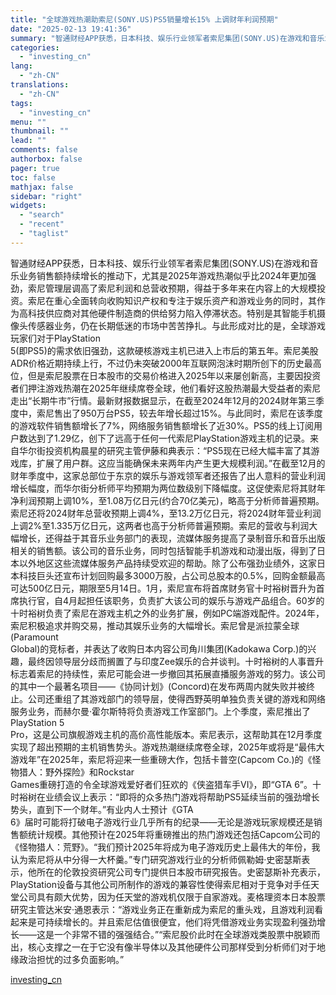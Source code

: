 ```yaml
---
title: "全球游戏热潮助索尼(SONY.US)PS5销量增长15% 上调财年利润预期"
date: "2025-02-13 19:41:36"
summary: "智通财经APP获悉，日本科技、娱乐行业领军者索尼集团(SONY.US)在游戏和音乐业务销售额持续增..."
categories:
  - "investing_cn"
lang:
  - "zh-CN"
translations:
  - "zh-CN"
tags:
  - "investing_cn"
menu: ""
thumbnail: ""
lead: ""
comments: false
authorbox: false
pager: true
toc: false
mathjax: false
sidebar: "right"
widgets:
  - "search"
  - "recent"
  - "taglist"
---
```


智通财经APP获悉，日本科技、娱乐行业领军者索尼集团(SONY.US)在游戏和音乐业务销售额持续增长的推动下，尤其是2025年游戏热潮似乎比2024年更加强劲，索尼管理层调高了索尼利润和总营收预期，得益于多年来在内容上的大规模投资。索尼在重心全面转向收购知识产权和专注于娱乐资产和游戏业务的同时，其作为高科技供应商对其他硬件制造商的供给努力陷入停滞状态。特别是其智能手机摄像头传感器业务，仍在长期低迷的市场中苦苦挣扎。与此形成对比的是，全球游戏玩家们对于PlayStation   
5(即PS5)的需求依旧强劲，这款硬核游戏主机已进入上市后的第五年。索尼美股ADR价格近期持续上行，不过仍未突破2000年互联网泡沫时期所创下的历史最高位，但是索尼股票在日本股市的交易价格进入2025年以来屡创新高，主要因投资者们押注游戏热潮在2025年继续席卷全球，他们看好这股热潮最大受益者的索尼走出“长期牛市”行情。最新财报数据显示，在截至2024年12月的2024财年第三季度中，索尼售出了950万台PS5，较去年增长超过15%。与此同时，索尼在该季度的游戏软件销售额增长了7%，网络服务销售额增长了近30%。PS5的线上订阅用户数达到了1.29亿，创下了远高于任何一代索尼PlayStation游戏主机的记录。来自华尔街投资机构晨星的研究主管伊藤和典表示：“PS5现在已经大幅丰富了其游戏库，扩展了用户群。这应当能确保未来两年内产生更大规模利润。”在截至12月的财年季度中，这家总部位于东京的娱乐与游戏领军者还报告了出人意料的营业利润增长幅度，而华尔街分析师平均预期为两位数级别下降幅度。这促使索尼将其财年净利润预期上调10%，至1.08万亿日元(约合70亿美元)，略高于分析师普遍预期。索尼还将2024财年总营收预期上调4%，至13.2万亿日元，将2024财年营业利润上调2%至1.335万亿日元，这两者也高于分析师普遍预期。索尼的营收与利润大幅增长，还得益于其音乐业务部门的表现，流媒体服务提高了录制音乐和音乐出版相关的销售额。该公司的音乐业务，同时包括智能手机游戏和动漫出版，得到了日本以外地区这些流媒体服务产品持续受欢迎的帮助。除了公布强劲业绩外，这家日本科技巨头还宣布计划回购最多3000万股，占公司总股本的0.5%，回购金额最高可达500亿日元，期限至5月14日。1月，索尼宣布将首席财务官十时裕树晋升为首席执行官，自4月起担任该职务，负责扩大该公司的娱乐与游戏产品组合。60岁的十时裕树负责了索尼在游戏主机之外的业务扩展，例如PC端游戏配件。2024年，索尼积极追求并购交易，推动其娱乐业务的大幅增长。索尼曾是派拉蒙全球(Paramount   
Global)的竞标者，并表达了收购日本内容公司角川集团(Kadokawa Corp.)的兴趣，最终因领导层分歧而搁置了与印度Zee娱乐的合并谈判。十时裕树的人事晋升标志着索尼的持续性，索尼可能会进一步撤回其拓展直播服务游戏的努力。该公司的其中一个最著名项目——《协同计划》(Concord)在发布两周内就失败并被终止。公司还重组了其游戏部门的领导层，使得西野英明单独负责关键的游戏和网络服务业务，而赫尔曼·霍尔斯特将负责游戏工作室部门。上个季度，索尼推出了PlayStation 5   
Pro，这是公司旗舰游戏主机的高价高性能版本。索尼表示，这帮助其在12月季度实现了超出预期的主机销售势头。游戏热潮继续席卷全球，2025年或将是“最伟大游戏年”在2025年，索尼将迎来一些重磅大作，包括卡普空(Capcom Co.)的《怪物猎人：野外探险》和Rockstar   
Games重磅打造的令全球游戏爱好者们狂欢的《侠盗猎车手VI》，即“GTA 6”。十时裕树在业绩会议上表示：“即将的众多热门游戏将帮助PS5延续当前的强劲增长势头，直到下一个财年。”有业内人士预计《GTA   
6》届时可能将打破电子游戏行业几乎所有的纪录——无论是游戏玩家规模还是销售额统计规模。其他预计在2025年将重磅推出的热门游戏还包括Capcom公司的《怪物猎人：荒野》。“我们预计2025年将成为电子游戏历史上最伟大的年份，我认为索尼将从中分得一大杯羹。”专门研究游戏行业的分析师佩勒姆·史密瑟斯表示，他所在的伦敦投资研究公司专门提供日本股市研究报告。史密瑟斯补充表示，PlayStation设备与其他公司所制作的游戏的兼容性使得索尼相对于竞争对手任天堂公司具有颇大优势，因为任天堂的游戏机仅限于自家游戏。麦格理资本日本股票研究主管达米安·通恩表示：“游戏业务正在重新成为索尼的重头戏，且游戏利润看起来是可持续增长的。并且索尼估值很便宜，他们将凭借游戏业务实现盈利强劲增长——这是一个非常不错的强强结合。”“索尼股价此时在全球游戏类股票中脱颖而出，核心支撑之一在于它没有像半导体以及其他硬件公司那样受到分析师们对于地缘政治担忧的过多负面影响。”

[investing_cn](https://cn.investing.com/news/stock-market-news/article-2670116)
